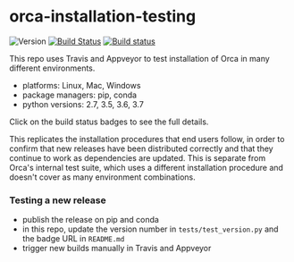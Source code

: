 # orca-installation-testing

![Version](https://img.shields.io/badge/version-1.5.1-blue.svg)
[![Build Status](https://travis-ci.org/UDST/orca-installation-testing.svg?branch=master)](https://travis-ci.org/UDST/orca-installation-testing)
[![Build status](https://ci.appveyor.com/api/projects/status/hxiyw9jo77e9pxuh?svg=true)](https://ci.appveyor.com/project/smmaurer/orca-installation-testing)

This repo uses Travis and Appveyor to test installation of Orca in many different environments.

- platforms: Linux, Mac, Windows
- package managers: pip, conda
- python versions: 2.7, 3.5, 3.6, 3.7

Click on the build status badges to see the full details.

This replicates the installation procedures that end users follow, in order to confirm that new releases have been distributed correctly and that they continue to work as dependencies are updated. This is separate from Orca's internal test suite, which uses a different installation procedure and doesn't cover as many environment combinations.

### Testing a new release

- publish the release on pip and conda
- in this repo, update the version number in `tests/test_version.py` and the badge URL in `README.md`
- trigger new builds manually in Travis and Appveyor
